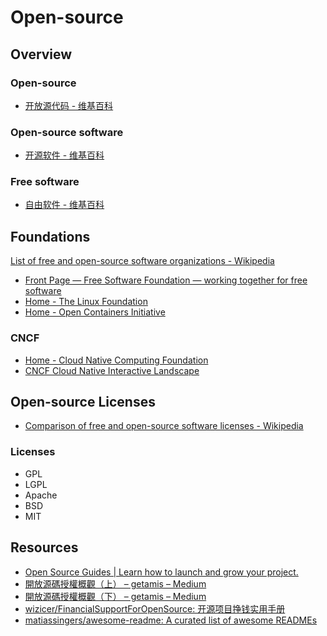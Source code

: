 # Open-source

## Overview

### Open-source

- [开放源代码 - 维基百科](https://zh.wikipedia.org/wiki/%E5%BC%80%E6%94%BE%E6%BA%90%E4%BB%A3%E7%A0%81)

### Open-source software

- [开源软件 - 维基百科](https://zh.wikipedia.org/wiki/%E5%BC%80%E6%BA%90%E8%BD%AF%E4%BB%B6)

### Free software

- [自由软件 - 维基百科](https://zh.wikipedia.org/wiki/%E8%87%AA%E7%94%B1%E8%BD%AF%E4%BB%B6)

## Foundations

[List of free and open-source software organizations - Wikipedia](https://en.wikipedia.org/wiki/List_of_free_and_open-source_software_organizations)

- [Front Page — Free Software Foundation — working together for free software](http://www.fsf.org/)
- [Home - The Linux Foundation](https://www.linuxfoundation.org/)
- [Home - Open Containers Initiative](https://www.opencontainers.org/)

### CNCF

- [Home - Cloud Native Computing Foundation](https://www.cncf.io/)
- [CNCF Cloud Native Interactive Landscape](https://landscape.cncf.io/cncf=hosted,graduated,incubating,sandbox,member,no&headquarters=paris-france,strasbourg-france,lyon-france,levallois-perret-france,issy-les-moulineaux-france,hem-france,hangzhou-china,suzhou-china)

## Open-source Licenses

- [Comparison of free and open-source software licenses - Wikipedia](https://en.wikipedia.org/wiki/Comparison_of_free_and_open-source_software_licenses)

### Licenses

- GPL
- LGPL
- Apache
- BSD
- MIT

## Resources

- [Open Source Guides | Learn how to launch and grow your project.](https://opensource.guide/zh-cn/)
- [開放源碼授權概觀（上） – getamis – Medium](https://medium.com/getamis/%E9%96%8B%E6%94%BE%E6%BA%90%E7%A2%BC%E6%8E%88%E6%AC%8A%E6%A6%82%E8%A7%80-%E4%B8%8A-45309a387c64)
- [開放源碼授權概觀（下） – getamis – Medium](https://medium.com/getamis/%E9%96%8B%E6%94%BE%E6%BA%90%E7%A2%BC%E6%8E%88%E6%AC%8A%E6%A6%82%E8%A7%80-%E4%B8%8B-eeda7ce13f1e)
- [wizicer/FinancialSupportForOpenSource: 开源项目挣钱实用手册](https://github.com/wizicer/FinancialSupportForOpenSource)
- [matiassingers/awesome-readme: A curated list of awesome READMEs](https://github.com/matiassingers/awesome-readme)
